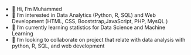 - 👋 Hi, I’m Muhammed 
- 👀 I’m interested in Data Analytics (Python, R, SQL) and Web Development (HTML, CSS, Booststrap,JavaScript, PHP, MysQL )
- 🌱 I’m currently learning statistics for Data Science and Machine Learning
- 💞️ I’m looking to collaborate on project that relate with data analysis with python, R, SQL, and web development


<!---
MoYazid95/MoYazid95 is a ✨ special ✨ repository because its `README.md` (this file) appears on your GitHub profile.
You can click the Preview link to take a look at your changes.
--->
